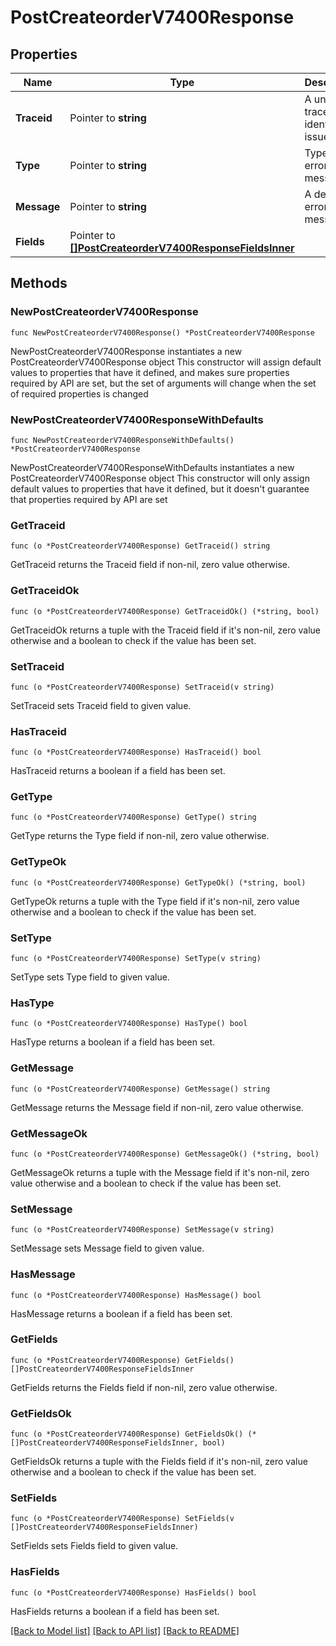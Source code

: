 # PostCreateorderV7400Response

## Properties

Name | Type | Description | Notes
------------ | ------------- | ------------- | -------------
**Traceid** | Pointer to **string** | A unique trace id to identify the issue. | [optional] 
**Type** | Pointer to **string** | Type of the error message. | [optional] 
**Message** | Pointer to **string** | A detailed error message. | [optional] 
**Fields** | Pointer to [**[]PostCreateorderV7400ResponseFieldsInner**](PostCreateorderV7400ResponseFieldsInner.md) |  | [optional] 

## Methods

### NewPostCreateorderV7400Response

`func NewPostCreateorderV7400Response() *PostCreateorderV7400Response`

NewPostCreateorderV7400Response instantiates a new PostCreateorderV7400Response object
This constructor will assign default values to properties that have it defined,
and makes sure properties required by API are set, but the set of arguments
will change when the set of required properties is changed

### NewPostCreateorderV7400ResponseWithDefaults

`func NewPostCreateorderV7400ResponseWithDefaults() *PostCreateorderV7400Response`

NewPostCreateorderV7400ResponseWithDefaults instantiates a new PostCreateorderV7400Response object
This constructor will only assign default values to properties that have it defined,
but it doesn't guarantee that properties required by API are set

### GetTraceid

`func (o *PostCreateorderV7400Response) GetTraceid() string`

GetTraceid returns the Traceid field if non-nil, zero value otherwise.

### GetTraceidOk

`func (o *PostCreateorderV7400Response) GetTraceidOk() (*string, bool)`

GetTraceidOk returns a tuple with the Traceid field if it's non-nil, zero value otherwise
and a boolean to check if the value has been set.

### SetTraceid

`func (o *PostCreateorderV7400Response) SetTraceid(v string)`

SetTraceid sets Traceid field to given value.

### HasTraceid

`func (o *PostCreateorderV7400Response) HasTraceid() bool`

HasTraceid returns a boolean if a field has been set.

### GetType

`func (o *PostCreateorderV7400Response) GetType() string`

GetType returns the Type field if non-nil, zero value otherwise.

### GetTypeOk

`func (o *PostCreateorderV7400Response) GetTypeOk() (*string, bool)`

GetTypeOk returns a tuple with the Type field if it's non-nil, zero value otherwise
and a boolean to check if the value has been set.

### SetType

`func (o *PostCreateorderV7400Response) SetType(v string)`

SetType sets Type field to given value.

### HasType

`func (o *PostCreateorderV7400Response) HasType() bool`

HasType returns a boolean if a field has been set.

### GetMessage

`func (o *PostCreateorderV7400Response) GetMessage() string`

GetMessage returns the Message field if non-nil, zero value otherwise.

### GetMessageOk

`func (o *PostCreateorderV7400Response) GetMessageOk() (*string, bool)`

GetMessageOk returns a tuple with the Message field if it's non-nil, zero value otherwise
and a boolean to check if the value has been set.

### SetMessage

`func (o *PostCreateorderV7400Response) SetMessage(v string)`

SetMessage sets Message field to given value.

### HasMessage

`func (o *PostCreateorderV7400Response) HasMessage() bool`

HasMessage returns a boolean if a field has been set.

### GetFields

`func (o *PostCreateorderV7400Response) GetFields() []PostCreateorderV7400ResponseFieldsInner`

GetFields returns the Fields field if non-nil, zero value otherwise.

### GetFieldsOk

`func (o *PostCreateorderV7400Response) GetFieldsOk() (*[]PostCreateorderV7400ResponseFieldsInner, bool)`

GetFieldsOk returns a tuple with the Fields field if it's non-nil, zero value otherwise
and a boolean to check if the value has been set.

### SetFields

`func (o *PostCreateorderV7400Response) SetFields(v []PostCreateorderV7400ResponseFieldsInner)`

SetFields sets Fields field to given value.

### HasFields

`func (o *PostCreateorderV7400Response) HasFields() bool`

HasFields returns a boolean if a field has been set.


[[Back to Model list]](../README.md#documentation-for-models) [[Back to API list]](../README.md#documentation-for-api-endpoints) [[Back to README]](../README.md)


